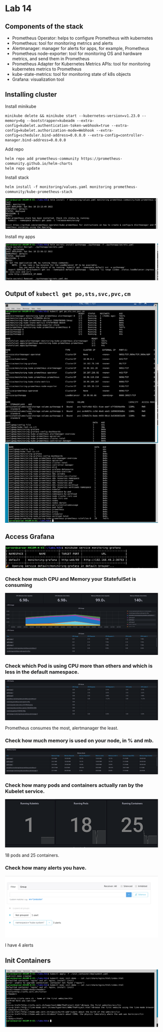 # Lab 14

## Components of the stack

- Prometheus Operator: helps to configure Prometheus with kubernetes 
- Prometheus: tool for monitoring metrics and alerts
- Alertmanager: manager for alerts for apps, for example, Prometheus
- Prometheus node-exporter: tool for monitoring OS and hardware metrics, and send them in Prometheus
- Prometheus Adapter for Kubernetes Metrics APIs: tool for monitoring kubernetes metrics to Prometheus
- kube-state-metrics: tool for monitoring state of k8s objects
- Grafana: visualization tool

## Installing cluster

Install minikube

```commandline
minikube delete && minikube start --kubernetes-version=v1.23.0 --memory=6g --bootstrapper=kubeadm --extra-config=kubelet.authentication-token-webhook=true --extra-config=kubelet.authorization-mode=Webhook --extra-config=scheduler.bind-address=0.0.0.0 --extra-config=controller-manager.bind-address=0.0.0.0
```

Add repo

```commandline
helm repo add prometheus-community https://prometheus-community.github.io/helm-charts
helm repo update
```

Install stack

```commandline
helm install -f monitoring/values.yaml monitoring prometheus-community/kube-prometheus-stack
```

![](images/14/1.png)

Install my apps

![](images/14/2.png)

## Output of `kubectl get po,sts,svc,pvc,cm`

![](images/14/3.png)
![](images/14/4.png)

## Access Grafana

![](images/14/5.png)

### Check how much CPU and Memory your StatefulSet is consuming

![](images/14/6.png)

### Check which Pod is using CPU more than others and which is less in the default namespace.

![](images/14/7.png)

Prometheus consumes the most, alertmanager the least.

### Check how much memory is used on your node, in % and mb.

![](images/14/8.png)

### Check how many pods and containers actually ran by the Kubelet service.

![](images/14/9.png)

18 pods and 25 containers.

### Check how many alerts you have.

![img.png](images/14/10.png)

I have 4 alerts

## Init Containers

![](images/14/11.png)

